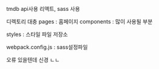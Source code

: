 tmdb api사용
리액트, sass 사용

디렉토리 대충
pages : 홈페이지
components : 많이 사용될 부분

styles : 스타일 파일 저장소

webpack.config.js : sass설정파일

오류 있을텐데 신경 ㄴㄴ